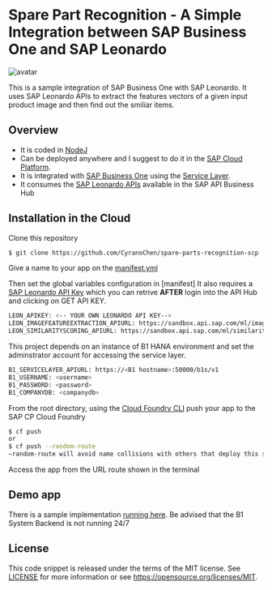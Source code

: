 # Spare Part Recognition - A Simple Integration between SAP Business One and SAP Leonardo

![avatar](https://jam4.sapjam.com/profile/vQ2WGFrz1l1cmyPIZX6G8c/documents/exUx6J98mB0A3RqbVkE0W1/thumbnail?max_x=1200&max_y=1200)

This is a sample integration of SAP Business One with SAP Leonardo. It uses SAP Leonardo APIs to extract the features vectors of a given input product image and then find out the smiliar items.

## Overview

- It is coded in [NodeJ](https://nodejs.org/en/)
- Can be deployed anywhere and I suggest to do it in the  [SAP Cloud Platform](https://cloudplatform.sap.com).  
- It is integrated with [SAP Business One](https://www.sap.com/uk/products/business-one.html) using the [Service Layer](https://www.youtube.com/watch?v=zaF_i7x9-s0&list=PLMdHXbewhZ2QsgYSICRQuoL8lkoEHjNzS&index=22).
- It consumes the [SAP Leonardo APIs](https://api.sap.com/package/SAPLeonardoMLFunctionalServices?section=Artifacts) available in the SAP API Business Hub

## Installation in the Cloud

Clone this repository

```sh
$ git clone https://github.com/CyranoChen/spare-parts-recognition-scp
```

Give a name to your app on the [manifest.yml](manifest.yml)

Then set the global variables configuration in [manifest]
It also requires a [SAP Leonardo API Key](https://api.sap.com/api/sap_service_ticketing_classification_api/overview) which you can retrive **AFTER** login into the API Hub and clicking on GET API KEY.

```sh
LEON_APIKEY: <-- YOUR OWN LEONARDO API KEY-->
LEON_IMAGEFEATUREEXTRACTION_APIURL: https://sandbox.api.sap.com/ml/imagefeatureextraction/feature-extraction
LEON_SIMILARITYSCORING_APIURL: https://sandbox.api.sap.com/ml/similarityscoring/similarity-scoring
```

This project depends on an instance of B1 HANA environment and set the adminstrator account for accessing the service layer.

```sh
B1_SERVICELAYER_APIURL: https://<B1 hostname>:50000/b1s/v1 
B1_USERNAME: <username> 
B1_PASSWORD: <password>
B1_COMPANYDB: <companydb>
```

From the root directory, using the [Cloud Foundry CLI](https://docs.cloudfoundry.org/cf-cli/install-go-cli.html) push your app to the SAP CP Cloud Foundry

```sh
$ cf push
or
$ cf push --random-route
–random-route will avoid name collisions with others that deploy this same app on SCP. You can also choose your own app name by changing the manifest.yml file.
```

Access the app from the URL route shown in the terminal

## Demo app

There is a sample implementation [running here](https://spare-parts-recognition.cfapps.eu10.hana.ondemand.com/). Be advised that the B1 System Backend is not running 24/7

## License

This code snippet is released under the terms of the MIT license. See [LICENSE](LICENSE) for more information or see https://opensource.org/licenses/MIT.